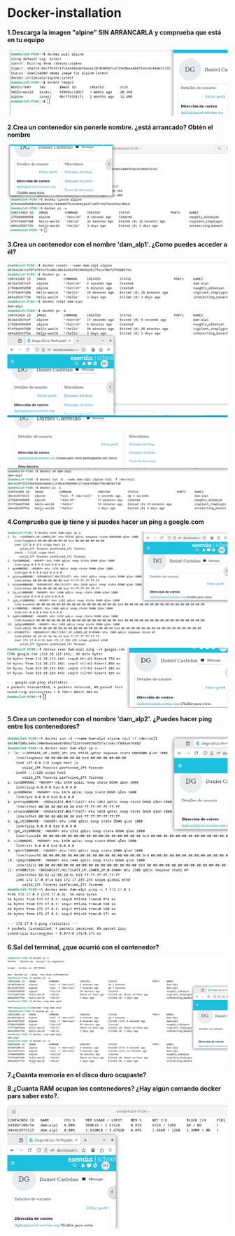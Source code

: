 # Docker-installation

**1.Descarga la imagen "alpine" SIN ARRANCARLA y comprueba que está en tu equipo**

![alt text](https://github.com/Diego5RG-dev/Docker-installation/blob/main/recursos-Docker/primera.png)

**2.Crea un contenedor sin ponerle nombre. ¿está arrancado? Obtén el nombre**

![alt text](https://github.com/Diego5RG-dev/Docker-installation/blob/main/recursos-Docker/segunda.png)

**3.Crea un contenedor con el nombre 'dam_alp1'. ¿Como puedes acceder a él?**

![alt text](https://github.com/Diego5RG-dev/Docker-installation/blob/main/recursos-Docker/tercera.png)
![alt text](https://github.com/Diego5RG-dev/Docker-installation/blob/main/recursos-Docker/tercera-2.png)

**4.Comprueba que ip tiene y si puedes hacer un ping a google.com**

![alt text](https://github.com/Diego5RG-dev/Docker-installation/blob/main/recursos-Docker/cuarta.png)
![alt text](https://github.com/Diego5RG-dev/Docker-installation/blob/main/recursos-Docker/cuarta-2.png)

**5.Crea un contenedor con el nombre 'dam_alp2'. ¿Puedes hacer ping entre los contenedores?**

![alt text](https://github.com/Diego5RG-dev/Docker-installation/blob/main/recursos-Docker/quinta.png)

**6.Sal del terminal, ¿que ocurrió con el contenedor?**

![alt text](https://github.com/Diego5RG-dev/Docker-installation/blob/main/recursos-Docker/sexta.png)

**7.¿Cuanta memoria en el disco duro ocupaste?**

**8.¿Cuanta RAM ocupan los contenedores? ¿Hay algún comando docker para saber esto?.**

![alt text](https://github.com/Diego5RG-dev/Docker-installation/blob/main/recursos-Docker/ultima.png)
